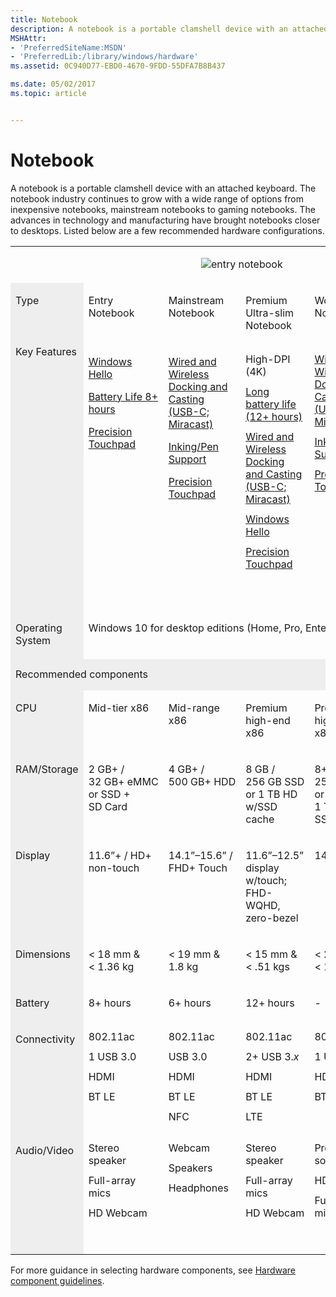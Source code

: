 ```yaml
---
title: Notebook
description: A notebook is a portable clamshell device with an attached keyboard.
MSHAttr:
- 'PreferredSiteName:MSDN'
- 'PreferredLib:/library/windows/hardware'
ms.assetid: 0C940D77-EBD0-4670-9FDD-55DFA7B8B437

ms.date: 05/02/2017
ms.topic: article


---
```


# Notebook


A notebook is a portable clamshell device with an attached keyboard. The notebook industry continues to grow with a wide range of options from inexpensive notebooks, mainstream notebooks to gaming notebooks. The advances in technology and manufacturing have brought notebooks closer to desktops. Listed below are a few recommended hardware configurations.

<table>
<tbody valign="top">
<tr>
<td colspan="6">
<p style="text-align: center;"><img src="../images/laptop.png" alt="entry notebook"/></p>
</td>
</tr>
<tr>
<td style="width: 90px" bgcolor="EEEEEE">
<p>Type</p>
</td>
<td style="width: 120px;">
<p>Entry Notebook</p>
</td>
<td style="width: 120px;">
<p>Mainstream Notebook</p>
</td>
<td style="width: 120px;">
<p>Premium Ultra-slim Notebook</p>
</td>
<td style="width: 120px;">
<p>Workstation Notebook</p>
</td>
<td style="width: 120px;">
<p>Gaming Notebook</p>
</td>
</tr>
<tr>
<td bgcolor="EEEEEE">Key Features</td>
<td>
<p><a href="../device-experiences/windows-hello.md" data-raw-source="[Windows Hello](../device-experiences/windows-hello.md)">Windows Hello</a></p>
<p><a href="../component-guidelines/battery.md" data-raw-source="[Battery Life 8+ hours](../component-guidelines/battery.md)">Battery Life 8+ hours</a></p>
<p><a href="../component-guidelines/precision-touchpad-devices.md" data-raw-source="[Precision Touchpad](../component-guidelines/precision-touchpad-devices.md)">Precision Touchpad</a></p>
</td>
<td>
<p><a href="../device-experiences/docking.md" data-raw-source="[Wired and Wireless Docking and Casting (USB-C; Miracast)](../device-experiences/docking.md)">Wired and Wireless Docking and Casting (USB-C; Miracast)</a></p>
<p><a href="../component-guidelines/pen-devices.md" data-raw-source="[Inking/Pen Support](../component-guidelines/pen-devices.md)">Inking/Pen Support</a></p>
<p><a href="../component-guidelines/precision-touchpad-devices.md" data-raw-source="[Precision Touchpad](../component-guidelines/precision-touchpad-devices.md)">Precision Touchpad</a></p>
</td>
<td>
<p style="margin: .75em 0 .75em 0;">High-DPI (4K)</p>
<p style="margin: .75em 0 .75em 0;"><a href="../component-guidelines/battery.md" data-raw-source="[Long battery life (12+ hours)](../component-guidelines/battery.md)">Long battery life (12+ hours)</a></p>
<p style="margin: .75em 0 .75em 0;"><a href="../device-experiences/docking.md" data-raw-source="[Wired and Wireless Docking and Casting (USB-C; Miracast)](../device-experiences/docking.md)">Wired and Wireless Docking and Casting (USB-C; Miracast)</a></p>
<p style="margin: .75em 0 .75em 0;"><a href="../device-experiences/windows-hello.md" data-raw-source="[Windows Hello](../device-experiences/windows-hello.md)">Windows Hello</a></p>
<p style="margin: .75em 0 .75em 0;"><a href="../component-guidelines/precision-touchpad-devices.md" data-raw-source="[Precision Touchpad](../component-guidelines/precision-touchpad-devices.md)">Precision Touchpad</a></p>
</td>
<td style="width: 120px;">
<p style="margin: .75em 0 .75em 0;"><a href="../device-experiences/docking.md" data-raw-source="[Wired and Wireless Docking and Casting (USB-C; Miracast)](../device-experiences/docking.md)">Wired and Wireless Docking and Casting (USB-C; Miracast)</a></p>
<p style="margin: .75em 0 .75em 0;"><a href="../component-guidelines/pen-devices.md" data-raw-source="[Inking/Pen Support](../component-guidelines/pen-devices.md)">Inking/Pen Support</a></p>
<p style="margin: .75em 0 .75em 0;"><a href="../component-guidelines/precision-touchpad-devices.md" data-raw-source="[Precision Touchpad](../component-guidelines/precision-touchpad-devices.md)">Precision Touchpad</a></p>
</td>
<td>
<p style="margin: .75em 0 .75em 0;">Premium A/V experience (DirectX&nbsp;12; 4K support, display &amp; chipset), premium speakers, chipset support for PlayReady, H/W DRM, H.265 H/W decode/encode)</p>
<p style="margin: .75em 0 .75em 0;">Xbox content, Xbox Controller, Xbox Live</p>
<p style="margin: .75em 0 .75em 0;"><a href="../device-experiences/windows-hello.md" data-raw-source="[Windows Hello](../device-experiences/windows-hello.md)">Windows Hello</a></p>
<p style="margin: .75em 0 .75em 0;"><a href="../component-guidelines/precision-touchpad-devices.md" data-raw-source="[Precision Touchpad](../component-guidelines/precision-touchpad-devices.md)">Precision Touchpad</a></p>
</td>
</tr>
<tr>
<td bgcolor="EEEEEE"><p>Operating System</p></td>
<td colspan="5"><p>Windows&nbsp;10 for desktop editions (Home, Pro, Enterprise, and Education)</p></td>
</tr>
<tr>
<td colspan="6" bgcolor="EEEEEE"><p style="margin: .75em 0 .75em 0;">Recommended components</p></td>
</tr>
<tr>
<td bgcolor="EEEEEE" style="text-align: top"><p>CPU</p></td>
<td><p>Mid-tier x86</p></td>
<td><p>Mid-range x86</p></td>
<td><p>Premium high-end x86</p></td>
<td><p>Premium high-end x86</p></td>
<td><p>Premium high-end x86</p></td>
</tr>
<tr>
<td bgcolor="EEEEEE"><p>RAM/Storage</p></td>
<td><p>2&nbsp;GB+&nbsp;/ 32&nbsp;GB+&nbsp;eMMC or SSD + SD&nbsp;Card</p></td>
<td><p>4&nbsp;GB+&nbsp;/ 500&nbsp;GB+&nbsp;HDD</p></td>
<td><p>8&nbsp;GB&nbsp;/ 256&nbsp;GB&nbsp;SSD or 1&nbsp;TB&nbsp;HD w/SSD cache</p></td>
<td><p>8+&nbsp;GB&nbsp;/ 256&nbsp;GB+&nbsp;SSD or 750&nbsp;GB&ndash;1&nbsp;TB+&nbsp;HDD + SSD&nbsp;cache</p></td>
<td><p>8&nbsp;GB+&nbsp;/ 1&nbsp;TB+&nbsp;HDD + SSD&nbsp;cache</p></td>
</tr>
<tr>
<td bgcolor="EEEEEE">
<p>Display</p>
</td>
<td>
<p>11.6&rdquo;+&nbsp;/ HD+ non-touch</p>
</td>
<td>
<p>14.1&rdquo;&ndash;15.6&rdquo;&nbsp;/ FHD+ Touch</p>
</td>
<td>
<p>11.6&rdquo;&ndash;12.5&rdquo; display w/touch; FHD-WQHD, zero-bezel</p>
</td>
<td>
<p>14&rdquo;&nbsp;/ FHD+</p>
</td>
<td>
<p>14&rdquo;&ndash;19&rdquo;&nbsp;/ FHD &ndash; 4K</p>
<p>Discrete DirectX&nbsp;12 GPU with 2&nbsp;GB&ndash;4&nbsp;GB</p>
</td>
</tr>
<tr>
<td bgcolor="EEEEEE">
<p>Dimensions</p>
</td>
<td>
<p>&lt;&nbsp;18&nbsp;mm&nbsp;&amp; &lt;&nbsp;1.36&nbsp;kg</p>
</td>
<td>
<p>&lt;&nbsp;19&nbsp;mm&nbsp;&amp; 1.8&nbsp;kg</p>
</td>
<td>
<p>&lt;&nbsp;15&nbsp;mm&nbsp;&amp; &lt;&nbsp;.51&nbsp;kgs</p>
</td>
<td>
<p>&lt;&nbsp;20&nbsp;mm&nbsp;&amp; &lt;&nbsp;1.5&nbsp;kg</p>
</td>
<td>
<p>&lt;&nbsp;20&nbsp;mm&nbsp;&amp; &lt;&nbsp;1.5&nbsp;kg</p>
</td>
</tr>
<tr>
<td bgcolor="EEEEEE">
<p>Battery</p>
</td>
<td>
<p>8+ hours</p>
</td>
<td>
<p>6+ hours</p>
</td>
<td>
<p>12+ hours</p>
</td>
<td>
<p>-</p>
</td>
<td>
<p>-</p>
</td>
</tr>
<tr>
<td bgcolor="EEEEEE">
<p>Connectivity</p>
</td>
<td>
<p style="margin: .75em 0 .75em 0;">802.11ac</p>
<p style="margin: .75em 0 .75em 0;">1&nbsp;USB&nbsp;3.0</p>
<p style="margin: .75em 0 .75em 0;">HDMI</p>
<p style="margin: .75em 0 .75em 0;">BT LE</p>
</td>
<td>
<p style="margin: .75em 0 .75em 0;">802.11ac</p>
<p style="margin: .75em 0 .75em 0;">USB&nbsp;3.0</p>
<p style="margin: .75em 0 .75em 0;">HDMI</p>
<p style="margin: .75em 0 .75em 0;">BT&nbsp;LE</p>
<p style="margin: .75em 0 .75em 0;">NFC</p>
</td>
<td>
<p style="margin: .75em 0 .75em 0;">802.11ac</p>
<p style="margin: .75em 0 .75em 0;">2+&nbsp;USB&nbsp;3.<em>x</em></p>
<p style="margin: .75em 0 .75em 0;">HDMI</p>
<p style="margin: .75em 0 .75em 0;">BT&nbsp;LE</p>
<p style="margin: .75em 0 .75em 0;">LTE</p>
</td>
<td>
<p style="margin: .75em 0 .75em 0;">802.11ac</p>
<p style="margin: .75em 0 .75em 0;">1&nbsp;USB&nbsp;3.0</p>
<p style="margin: .75em 0 .75em 0;">HDMI</p>
<p style="margin: .75em 0 .75em 0;">BT&nbsp;LE</p>
</td>
<td>
<p style="margin: .75em 0 .75em 0;">802.11ac</p>
<p style="margin: .75em 0 .75em 0;">1&nbsp;USB&nbsp;3.0</p>
<p style="margin: .75em 0 .75em 0;">HDMI</p>
<p style="margin: .75em 0 .75em 0;">BT&nbsp;LE</p>
<p style="margin: .75em 0 .75em 0;">LTE</p>
</td>
</tr>
<tr>
<td bgcolor="EEEEEE">
<p>Audio/Video</p>
</td>
<td>
<p style="margin: .75em 0 .75em 0;">Stereo speaker</p>
<p style="margin: .75em 0 .75em 0;">Full-array mics</p>
<p style="margin: .75em 0 .75em 0;">HD Webcam</p>
</td>
<td>
<p style="margin: .75em 0 .75em 0;">Webcam</p>
<p style="margin: .75em 0 .75em 0;">Speakers</p>
<p style="margin: .75em 0 .75em 0;">Headphones</p>
</td>
<td>
<p style="margin: .75em 0 .75em 0;">Stereo speaker</p>
<p style="margin: .75em 0 .75em 0;">Full-array mics</p>
<p style="margin: .75em 0 .75em 0;">HD Webcam</p>
</td>
<td>
<p style="margin: .75em 0 .75em 0;">Premium sound</p>
<p style="margin: .75em 0 .75em 0;">HD Webcam</p>
<p style="margin: .75em 0 .75em 0;">Full-array mics</p>
<p>&nbsp;</p>
</td>
<td>
<p style="margin: .75em 0 .75em 0;">Premium sound</p>
<p style="margin: .75em 0 .75em 0;">HD Webcam</p>
<p style="margin: .75em 0 .75em 0;">Full-array mics</p>
</td>
</tr>
</tbody>
</table>


For more guidance in selecting hardware components, see [Hardware component guidelines](../component-guidelines/components.md).



